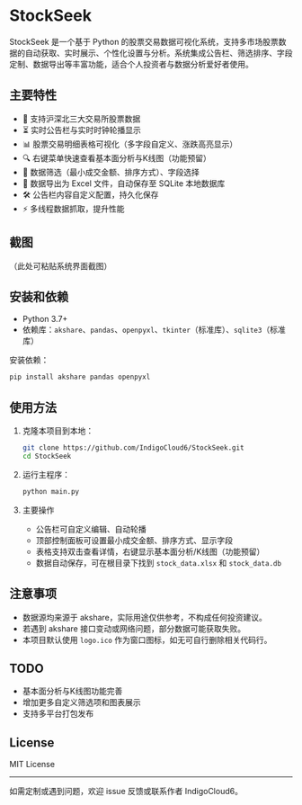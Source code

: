 # StockSeek

StockSeek 是一个基于 Python 的股票交易数据可视化系统，支持多市场股票数据的自动获取、实时展示、个性化设置与分析。系统集成公告栏、筛选排序、字段定制、数据导出等丰富功能，适合个人投资者与数据分析爱好者使用。

## 主要特性

- 🏦 支持沪深北三大交易所股票数据
- ⏳ 实时公告栏与实时时钟轮播显示
- 📊 股票交易明细表格可视化（多字段自定义、涨跌高亮显示）
- 🔍 右键菜单快速查看基本面分析与K线图（功能预留）
- 🔗 数据筛选（最小成交金额、排序方式）、字段选择
- 💾 数据导出为 Excel 文件，自动保存至 SQLite 本地数据库
- 🛠️ 公告栏内容自定义配置，持久化保存
- ⚡ 多线程数据抓取，提升性能

## 截图

（此处可粘贴系统界面截图）

## 安装和依赖

- Python 3.7+
- 依赖库：`akshare`、`pandas`、`openpyxl`、`tkinter`（标准库）、`sqlite3`（标准库）

安装依赖：
```bash
pip install akshare pandas openpyxl
```

## 使用方法

1. 克隆本项目到本地：
    ```bash
    git clone https://github.com/IndigoCloud6/StockSeek.git
    cd StockSeek
    ```

2. 运行主程序：
    ```bash
    python main.py
    ```

3. 主要操作
    - 公告栏可自定义编辑、自动轮播
    - 顶部控制面板可设置最小成交金额、排序方式、显示字段
    - 表格支持双击查看详情，右键显示基本面分析/K线图（功能预留）
    - 数据自动保存，可在根目录下找到 `stock_data.xlsx` 和 `stock_data.db`

## 注意事项

- 数据源均来源于 akshare，实际用途仅供参考，不构成任何投资建议。
- 若遇到 akshare 接口变动或网络问题，部分数据可能获取失败。
- 本项目默认使用 `logo.ico` 作为窗口图标，如无可自行删除相关代码行。

## TODO

- 基本面分析与K线图功能完善
- 增加更多自定义筛选项和图表展示
- 支持多平台打包发布

## License

MIT License

---

如需定制或遇到问题，欢迎 issue 反馈或联系作者 IndigoCloud6。

